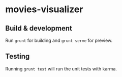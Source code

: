 # movies-visualizer
## Build & development

Run `grunt` for building and `grunt serve` for preview.

## Testing

Running `grunt test` will run the unit tests with karma.
